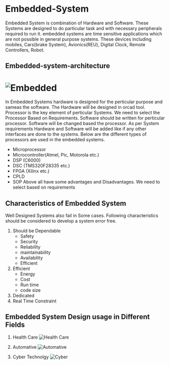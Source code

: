 # Embedded-System

Embedded System is combination of Hardware and Software. These Systems are designed to do particular task and with necessary peripherals required to run it.  embedded systems are time sensitive applications which are not possible in general purpose systems. These devices including mobiles, Cars(brake System), Avionics(REU), Digital Clock, Remote Controllers, Robot.

## Embedded-system-architecture

# ![Embedded](https://www.elprocus.com/wp-content/uploads/2015/03/Embedded-System-300x239.jpg)

In Embedded Systems hardware is designed for the perticular purpose and sameas the software. The Hardware will be designed in orcad tool. Processor is the key element of perticular Systems. We need to select the Processor Based on Requirements. Software should be written for perticular processor. Software will be changed based the processor. As per System requirements Hardware and Software will be added like if any other interfaces are done to the systems. Below are the different types of processors are used in the embedded systems.

- Microprocessor
- Microcontroller(Atmel, Pic, Motorola etc.)
- DSP (C6000)
- DSC (TMS320F28335 etc.)
- FPGA (Xilinx etc.)
- CPLD 
- SOP
Above all have some advantages and Disadvantages. We need to select based on requirements

## Characteristics of Embedded System
 
 Well Designed Systems also fail in Some cases. Following characteristics should be considered to develop a system error free.
 
 1. Should be Dependable
    - Safety
    - Security
    - Reliability
    - maintainability
    - Availability
    - Efficient
  2. Efficient
     - Energy
     - Cost
     - Run time
     - code size
   3. Dedicated
   4. Real Time Constraint
   
   ## Embedded System Design usage in Different Fields
   
   1. Health Care
     ![Health Care](http://archive.rtcmagazine.com/files/images/2816/rtc1106td_ibm1_large.jpg)
   2. Automative
     ![Automative](http://archive.rtcmagazine.com/files/images/2816/rtc1106td_ibm1_large.jpg)
     
   3. Cyber Technolgy
    ![Cyber](https://www.rcs.ei.tum.de/fileadmin/_processed_/csm_HighLevelCoDesignView_1e761d243b.jpg)
   
   
      
     
 
 
